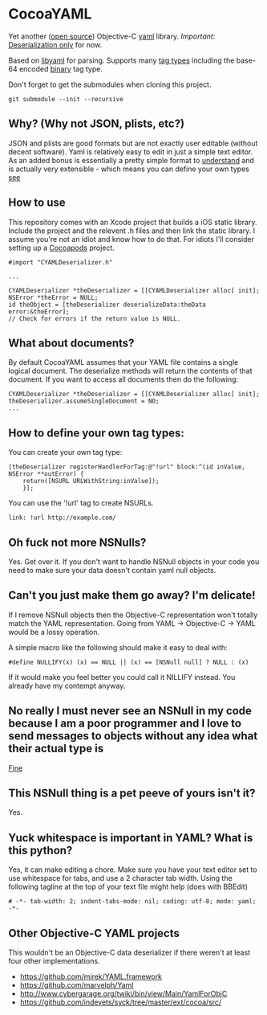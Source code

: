# CocoaYAML

Yet another ([open source][]) Objective-C [yaml][] library. _Important_: [Deserialization only][#4] for now.

Based on [libyaml][] for parsing. Supports many [tag types][] including the base-64 encoded [binary][] tag type.

Don't forget to get the submodules when cloning this project.

    git submodule --init --recursive

   [yaml]: http://yaml.org
   [#4]: https://github.com/schwa/CocoaYAML/issues/4
   [open source]: https://github.com/schwa/CocoaYAML/blob/master/LICENSE.txt
   [libyaml]: http://pyyaml.org/wiki/LibYAML
   [binary]: http://yaml.org/type/binary.html
   [tag types]: http://yaml.org/type/

## Why? (Why not JSON, plists, etc?)

JSON and plists are good formats but are not exactly user editable (without decent software). Yaml is relatively easy to edit in just a simple text editor. As an added bonus is essentially a pretty simple format to [understand][] and is actually very extensible - which means you can define your own types [see](#how-to-define-your-own-tag-types)

  [understand]: http://en.wikipedia.org/wiki/Yaml

## How to use

This repository comes with an Xcode project that builds a iOS static library. Include the project and the relevent .h files and then link the static library. I assume you're not an idiot and know how to do that. For idiots I'll consider setting up a [Cocoapods][#7] project.

    #import "CYAMLDeserializer.h"

    ...

    CYAMLDeserializer *theDeserializer = [[CYAMLDeserializer alloc] init];
    NSError *theError = NULL;
    id theObject = [theDeserializer deserializeData:theData error:&theError];
    // Check for errors if the return value is NULL.
        
[#7]: https://github.com/schwa/CocoaYAML/issues/7

## What about documents?

By default CocoaYAML assumes that your YAML file contains a single logical document. The deserialize methods will return the contents of that document. If you want to access all documents then do the following:

    CYAMLDeserializer *theDeserializer = [[CYAMLDeserializer alloc] init];
    theDeserializer.assumeSingleDocument = NO;
    ...

## How to define your own tag types:

You can create your own tag type:

    [theDeserializer registerHandlerForTag:@"!url" block:^(id inValue, NSError **outError) {
        return([NSURL URLWithString:inValue]);
        }];
        
You can use the '!url' tag to create NSURLs.

    link: !url http://example.com/

## Oh fuck not more NSNulls?

Yes. Get over it. If you don't want to handle NSNull objects in your code you need to make sure your data doesn't contain yaml null objects.

## Can't you just make them go away? I'm delicate!

If I remove NSNull objects then the Objective-C representation won't totally match the YAML representation. Going from YAML -> Objective-C -> YAML would be a lossy operation.

A simple macro like the following should make it easy to deal with:

    #define NULLIFY(x) (x) == NULL || (x) == [NSNull null] ? NULL : (x)
    
If it would make you feel better you could call it NILLIFY instead. You already have my contempt anyway.

## No really I must never see an NSNull in my code because I am a poor programmer and I love to send messages to objects without any idea what their actual type is

[Fine][#9]

   [#9]: https://github.com/schwa/CocoaYAML/issues/9
   
## This NSNull thing is a pet peeve of yours isn't it?

Yes.

## Yuck whitespace is important in YAML? What is this python?

Yes, it can make editing a chore. Make sure you have your text editor set to use whitespace for tabs, and use a 2 character tab width. Using the following tagline at the top of your text file might help (does with BBEdit)

    # -*- tab-width: 2; indent-tabs-mode: nil; coding: utf-8; mode: yaml; -*-

## Other Objective-C YAML projects

This wouldn't be an Objective-C data deserializer if there weren't at least four other implementations.

* https://github.com/mirek/YAML.framework
* https://github.com/marvelph/Yaml
* http://www.cybergarage.org/twiki/bin/view/Main/YamlForObjC
* https://github.com/indeyets/syck/tree/master/ext/cocoa/src/

   